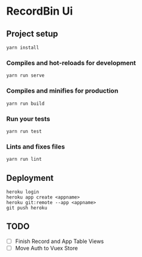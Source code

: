 # RecordBin Ui

## Project setup

```
yarn install
```

### Compiles and hot-reloads for development

```
yarn run serve
```

### Compiles and minifies for production

```
yarn run build
```

### Run your tests

```
yarn run test
```

### Lints and fixes files

```
yarn run lint
```

## Deployment

```
heroku login
heroku app create <appname>
heroku git:remote --app <appname>
git push heroku
```

## TODO

- [ ] Finish Record and App Table Views
- [ ] Move Auth to Vuex Store
